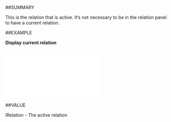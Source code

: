 
##SUMMARY


This is the relation that is active. It’s not necessary to be in the relation panel to have a current relation.



##EXAMPLE

**Display current relation**



![](..\..\Examples\vbs\Application.CurrentRelation.vbs.txt)


##VALUE

IRelation - The active relation

